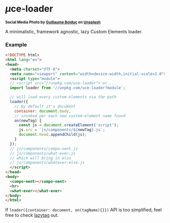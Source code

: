 # <em>µ</em>ce-loader

<sup>**Social Media Photo by [Guillaume Bolduc](https://unsplash.com/@guibolduc) on [Unsplash](https://unsplash.com/)**</sup>

A minimalistic, framework agnostic, lazy Custom Elements loader.

### Example

```html
<!DOCTYPE html>
<html lang="en">
<head>
  <meta charset="UTF-8">
  <meta name="viewport" content="width=device-width,initial-scale=1.0">
  <script type="module">
  // <script src="//unpkg.com/uce-loader"> or ...
  import loader from '//unpkg.com/uce-loader?module';

  // will load every custom elements via the path
  loader({
    // by default it's document
    container: document.body,
    // invoked per each new custom-element name found
    on(newTag) {
      const js = document.createElement('script');
      js.src = `js/components/${newTag}.js`;
      document.head.appendChild(js);
    }
  });
  // js/components/compo-nent.js
  // js/components/what-ever.js
  // which will bring in also
  // js/components/whatever-else.js
  </script>
</head>
<body>
  <compo-nent></compo-nent>
  <hr>
  <what-ever></what-ever>
</body>
</html>
```

If `loader({container: document, on(tagName){}})` API is too simplified, feel free to check [lazytag](https://github.com/WebReflection/lazytag#readme) out.
